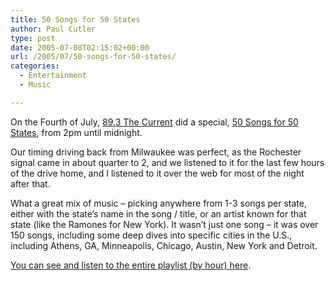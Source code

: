 ```yaml
---
title: 50 Songs for 50 States
author: Paul Cutler
type: post
date: 2005-07-08T02:15:02+00:00
url: /2005/07/50-songs-for-50-states/
categories:
  - Entertainment
  - Music

---
```

On the Fourth of July, [89.3 The Current][1] did a special, [50 Songs for 50 States][2], from 2pm until midnight.

Our timing driving back from Milwaukee was perfect, as the Rochester signal came in about quarter to 2, and we listened to it for the last few hours of the drive home, and I listened to it over the web for most of the night after that.

What a great mix of music &#8211; picking anywhere from 1-3 songs per state, either with the state&#8217;s name in the song / title, or an artist known for that state (like the Ramones for New York). It wasn&#8217;t just one song &#8211; it was over 150 songs, including some deep dives into specific cities in the U.S., including Athens, GA, Minneapolis, Chicago, Austin, New York and Detroit.

[You can see and listen to the entire playlist (by hour) here][3].

 [1]: http://minnesota.publicradio.org/radio/services/thecurrent/
 [2]: http://www.publicradio.org/columns/minnesota/conversation/001928.php
 [3]: http://minnesota.publicradio.org/radio/services/thecurrent/features/2005/07/20050704_fifty_songs.php